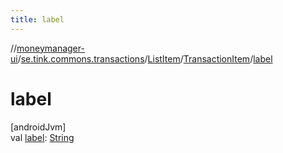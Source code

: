 ```yaml
---
title: label
---
```

//[moneymanager-ui](../../../../index.html)/[se.tink.commons.transactions](../../index.html)/[ListItem](../index.html)/[TransactionItem](index.html)/[label](label.html)



# label



[androidJvm]\
val [label](label.html): [String](https://kotlinlang.org/api/latest/jvm/stdlib/kotlin/-string/index.html)




